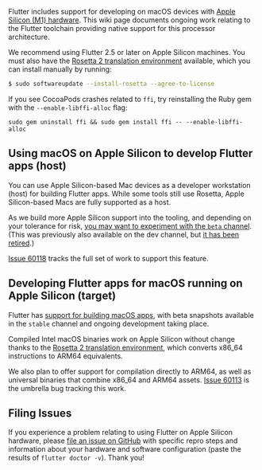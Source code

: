 Flutter includes support for developing on macOS devices with [Apple Silicon (M1) hardware](https://www.apple.com/mac/m1/). This wiki page documents ongoing work relating to the Flutter toolchain providing native support for this processor architecture.

We recommend using Flutter 2.5 or later on Apple Silicon machines. You must also have the [Rosetta 2 translation environment](https://developer.apple.com/documentation/apple_silicon/about_the_rosetta_translation_environment) available, which you can install manually by running:

```sh
$ sudo softwareupdate --install-rosetta --agree-to-license
```

If you see CocoaPods crashes related to `ffi`, try reinstalling the Ruby gem with the `--enable-libffi-alloc` flag:

```
sudo gem uninstall ffi && sudo gem install ffi -- --enable-libffi-alloc
```

## Using macOS on Apple Silicon to develop Flutter apps (host)

You can use Apple Silicon-based Mac devices as a developer workstation (host) for building Flutter apps. While some tools still use Rosetta, Apple Silicon-based Macs are fully supported as a host.

As we build more Apple Silicon support into the tooling, and depending on your tolerance for risk, [you may want to experiment with the `beta` channel](https://docs.flutter.dev/install/upgrade#switching-flutter-channels). (This was previously also available on the dev channel, but [it has been retired](https://blog.flutter.dev/whats-new-in-flutter-2-8-d085b763d181#34c4).)

[Issue 60118](https://github.com/flutter/flutter/issues/60118) tracks the full set of work to support this feature.

## Developing Flutter apps for macOS running on Apple Silicon (target)

Flutter has [support for building macOS apps](https://flutter.dev/desktop), with beta snapshots available in the `stable` channel and ongoing development taking place.

Compiled Intel macOS binaries work on Apple Silicon without change thanks to the [Rosetta 2 translation environment](https://developer.apple.com/documentation/apple_silicon/about_the_rosetta_translation_environment), which converts x86_64 instructions to ARM64 equivalents.

We also plan to offer support for compilation directly to ARM64, as well as universal binaries that combine x86_64 and ARM64 assets. [Issue 60113](https://github.com/flutter/flutter/issues/60113) is the umbrella bug tracking this work.

## Filing Issues

If you experience a problem relating to using Flutter on Apple Silicon hardware, please [file an issue on GitHub](https://github.com/flutter/flutter/issues/new?template=01_activation.yml) with specific repro steps and information about your hardware and software configuration (paste the results of `flutter doctor -v`). Thank you!
